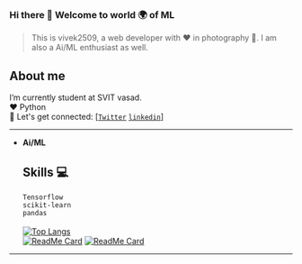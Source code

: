 ### Hi there 👋 Welcome to world 🌍 of ML 
  > This is vivek2509, a web developer with ♥ in photography 📸. I am also a Ai/ML enthusiast as well.

## About me
I’m currently student at SVIT vasad.<br>
:hearts: Python<br>
🤝 Let's get connected: 
      [[`Twitter`](https://www.twitter.com/Vivek2509_)
      [`linkedin`](https://www.linkedin.com/in/vivek2509/)]

---

- **Ai/ML**<br>
  ## Skills :computer:
    ```Tensorflow```<br>
    ```scikit-learn``` <br>
    ```pandas``` <br>
    <br>
  [![Top Langs](https://github-readme-stats.vercel.app/api/top-langs/?username=Vivek2509&hide=javascript,html,css,php)](https://github.com/Vivek2509/)<br>
  [![ReadMe Card](https://github-readme-stats.vercel.app/api/pin/?username=Vivek2509&repo=face-recognition)](https://github.com/Vivek2509/face-recognition)
  [![ReadMe Card](https://github-readme-stats.vercel.app/api/pin/?username=Vivek2509&repo=Email_spam_detection)](https://github.com/Vivek2509/Email_spam_detection)

---
